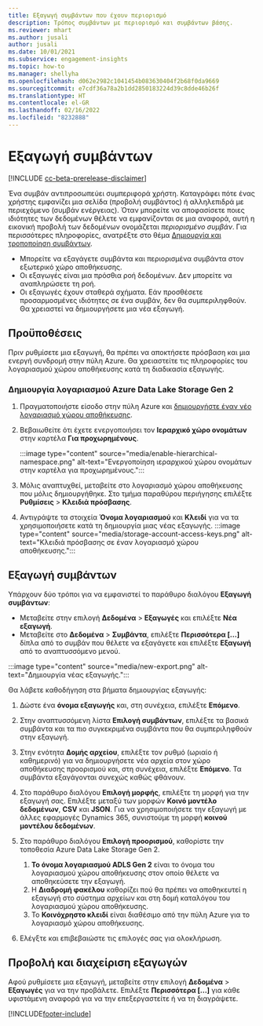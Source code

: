 ```yaml
---
title: Εξαγωγή συμβάντων που έχουν περιορισμό
description: Τρόπος συμβάντων με περιορισμό και συμβάντων βάσης.
ms.reviewer: mhart
ms.author: jusali
author: jusali
ms.date: 10/01/2021
ms.subservice: engagement-insights
ms.topic: how-to
ms.manager: shellyha
ms.openlocfilehash: d062e2982c1041454b083630404f2b68f0da9669
ms.sourcegitcommit: e7cdf36a78a2b1dd2850183224d39c8dde46b26f
ms.translationtype: HT
ms.contentlocale: el-GR
ms.lasthandoff: 02/16/2022
ms.locfileid: "8232888"
---
```

# <a name="export-events"></a>Εξαγωγή συμβάντων

[!INCLUDE [cc-beta-prerelease-disclaimer](includes/cc-beta-prerelease-disclaimer.md)]

Ένα συμβάν αντιπροσωπεύει συμπεριφορά χρήστη. Καταγράφει πότε ένας χρήστης εμφανίζει μια σελίδα (προβολή συμβάντος) ή αλληλεπιδρά με περιεχόμενο (συμβάν ενέργειας). Όταν μπορείτε να αποφασίσετε ποιες ιδιότητες των δεδομένων θέλετε να εμφανίζονται σε μια αναφορά, αυτή η εικονική προβολή των δεδομένων ονομάζεται *περιορισμένο συμβάν*. Για περισσότερες πληροφορίες, ανατρέξτε στο θέμα [Δημιουργία και τροποποίηση συμβάντων](refined-events.md).

- Μπορείτε να εξαγάγετε συμβάντα και περιορισμένα συμβάντα στον εξωτερικό χώρο αποθήκευσης. 
- Οι εξαγωγές είναι μια πρόσθια ροή δεδομένων. Δεν μπορείτε να αναπληρώσετε τη ροή. 
- Οι εξαγωγές έχουν σταθερά σχήματα. Εάν προσθέσετε προσαρμοσμένες ιδιότητες σε ένα συμβάν, δεν θα συμπεριληφθούν. Θα χρειαστεί να δημιουργήσετε μια νέα εξαγωγή.

## <a name="prerequisites"></a>Προϋποθέσεις

Πριν ρυθμίσετε μια εξαγωγή, θα πρέπει να αποκτήσετε πρόσβαση και μια ενεργή συνδρομή στην πύλη Azure. Θα χρειαστείτε τις πληροφορίες του λογαριασμού χώρου αποθήκευσης κατά τη διαδικασία εξαγωγής. 

### <a name="create-an-azure-data-lake-storage-gen-2-accounts"></a>Δημιουργία λογαριασμού Azure Data Lake Storage Gen 2

1. Πραγματοποιήστε είσοδο στην πύλη Azure και [δημιουργήστε έναν νέο λογαριασμό χώρου αποθήκευσης](/azure/storage/common/storage-account-create). 

1. Βεβαιωθείτε ότι έχετε ενεργοποιήσει τον **Ιεραρχικό χώρο ονομάτων** στην καρτέλα **Για προχωρημένους**. 

   :::image type="content" source="media/enable-hierarchical-namespace.png" alt-text="Ενεργοποίηση ιεραρχικού χώρου ονομάτων στην καρτέλα για προχωρημένους.":::

1. Μόλις αναπτυχθεί, μεταβείτε στο λογαριασμό χώρου αποθήκευσης που μόλις δημιουργήθηκε. Στο τμήμα παραθύρου περιήγησης επιλέξτε **Ρυθμίσεις** > **Κλειδιά πρόσβασης**. 

1. Αντιγράψτε τα στοιχεία **Όνομα λογαριασμού** και **Κλειδί** για να τα χρησιμοποιήσετε κατά τη δημιουργία μιας νέας εξαγωγής.
   :::image type="content" source="media/storage-account-access-keys.png" alt-text="Κλειδιά πρόσβασης σε έναν λογαριασμό χώρου αποθήκευσης.":::

## <a name="export-events"></a>Εξαγωγή συμβάντων

Υπάρχουν δύο τρόποι για να εμφανιστεί το παράθυρο διαλόγου **Εξαγωγή συμβάντων**: 
- Μεταβείτε στην επιλογή **Δεδομένα** > **Εξαγωγές** και επιλέξτε **Νέα εξαγωγή**.
- Μεταβείτε στο **Δεδομένα** > **Συμβάντα**, επιλέξτε **Περισσότερα [...]** δίπλα από το συμβάν που θέλετε να εξαγάγετε και επιλέξτε **Εξαγωγή** από το αναπτυσσόμενο μενού. 

:::image type="content" source="media/new-export.png" alt-text="Δημιουργία νέας εξαγωγής.":::

Θα λάβετε καθοδήγηση στα βήματα δημιουργίας εξαγωγής:

1. Δώστε ένα **όνομα εξαγωγής** και, στη συνέχεια, επιλέξτε **Επόμενο**.

1. Στην αναπτυσσόμενη λίστα **Επιλογή συμβάντων**, επιλέξτε τα βασικά συμβάντα και τα πιο συγκεκριμένα συμβάντα που θα συμπεριληφθούν στην εξαγωγή. 

1. Στην ενότητα **Δομής αρχείου**, επιλέξτε τον ρυθμό (ωριαίο ή καθημερινό) για να δημιουργήσετε νέα αρχεία στον χώρο αποθήκευσης προορισμού και, στη συνέχεια, επιλέξτε **Επόμενο**. Τα συμβάντα εξαγάγονται συνεχώς καθώς φθάνουν.

1. Στο παράθυρο διαλόγου **Επιλογή μορφής**, επιλέξτε τη μορφή για την εξαγωγή σας. Επιλέξτε μεταξύ των μορφών **Κοινό μοντέλο δεδομένων**, **CSV** και **JSON**. Για να χρησιμοποιήσετε την εξαγωγή με άλλες εφαρμογές Dynamics 365, συνιστούμε τη μορφή **κοινού μοντέλου δεδομένων**.

1. Στο παράθυρο διαλόγου **Επιλογή προορισμού**, καθορίστε την τοποθεσία Azure Data Lake Storage Gen 2.
    1. **Το όνομα λογαριασμού ADLS Gen 2** είναι το όνομα του λογαριασμού χώρου αποθήκευσης στον οποίο θέλετε να αποθηκεύσετε την εξαγωγή. 
    1. Η **Διαδρομή φακέλου** καθορίζει πού θα πρέπει να αποθηκευτεί η εξαγωγή στο σύστημα αρχείων και στη δομή καταλόγου του λογαριασμού χώρου αποθήκευσης.
    1. Το **Κοινόχρηστο κλειδί** είναι διαθέσιμο από την πύλη Azure για το λογαριασμό χώρου αποθήκευσης.

1. Ελέγξτε και επιβεβαιώστε τις επιλογές σας για ολοκλήρωση.

## <a name="view-and-manage-exports"></a>Προβολή και διαχείριση εξαγωγών

Αφού ρυθμίσετε μια εξαγωγή, μεταβείτε στην επιλογή **Δεδομένα** > **Εξαγωγές** για να την προβάλετε. Επιλέξτε **Περισσότερα [...]** για κάθε υφιστάμενη αναφορά για να την επεξεργαστείτε ή να τη διαγράψετε.


[!INCLUDE[footer-include](../includes/footer-banner.md)]
